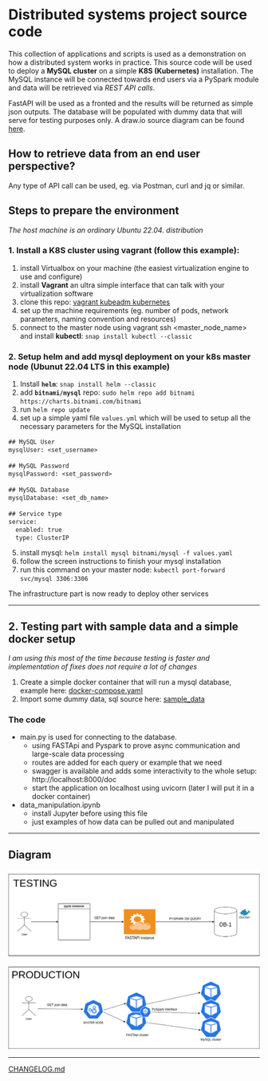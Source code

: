 # Distributed systems project source code
This collection of applications and scripts is used as a demonstration on how a distributed system works in practice.
This source code will be used to deploy a **MySQL cluster** on a simple **K8S (Kubernetes)** installation. The MySQL instance will be connected towards end users via a PySpark module and data will be retrieved via *REST API calls*. 

FastAPI will be used as a fronted and the results will be returned as simple json outputs. The database will be populated with dummy data that will serve for testing purposes only. A draw.io source diagram can be found [here](https://github.com/vanjaluk8/dtsys-project/blob/main/DistributedSystems.drawio).

## How to retrieve data from an end user perspective?
Any type of API call can be used, eg. via Postman, curl and jq or similar.

## Steps to prepare the environment 
*The host machine is an ordinary Ubuntu 22.04. distribution*

### 1. Install a K8S cluster using vagrant (follow this example):
1. install Virtualbox on your machine (the easiest virtualization engine to use and configure)
2. install **Vagrant** an ultra simple interface that can talk with your virtualization software
3. clone this repo: [vagrant kubeadm kubernetes](https://github.com/techiescamp/vagrant-kubeadm-kubernetes)
4. set up the machine requirements (eg. number of pods, network parameters, naming convention and resources)
5. connect to the master node using vagrant ssh <master_node_name> and install **kubectl**: 
`snap install kubectl --classic`

### 2. Setup helm and add mysql deployment on your k8s master node (Ubunut 22.04 LTS in this example)
1. Install **`helm`**: `snap install helm --classic`
2. add **`bitnami/mysql`** repo: `sudo helm repo add bitnami https://charts.bitnami.com/bitnami` 
3. run `helm repo update`
4. set up a simple yaml file `values.yml` which will be used to setup all the necessary parameters for the MySQL installation
```
## MySQL User
mysqlUser: <set_username>

## MySQL Password
mysqlPassword: <set_password>

## MySQL Database
mysqlDatabase: <set_db_name>

## Service type
service:
  enabled: true
  type: ClusterIP

```
5. install mysql: `helm install mysql bitnami/mysql -f values.yaml`
6. follow the screen instructions to finish your mysql installation
7. run this command on your master node: `kubectl port-forward svc/mysql 3306:3306`

The infrastructure part is now ready to deploy other services

---

## 2. Testing part with sample data and a simple docker setup 
*I am using this most of the time because testing is faster and implementation of fixes does not require a lot of changes*

1. Create a simple docker container that will run a mysql database, example here: [docker-compose.yaml](docker-compose.yaml)
2. Import some dummy data, sql source here: [sample_data](sample_dbs)

### The code
- main.py is used for connecting to the database.
  - using FASTApi and Pyspark to prove async communication and large-scale data processing
  - routes are added for each query or example that we need
  - swagger is available and adds some interactivity to the whole setup: http://localhost:8000/doc
  - start the application on localhost using uvicorn (later I will put it in a docker container)
- data_manipulation.ipynb
  - install Jupyter before using this file
  - just examples of how data can be pulled out and manipulated

------
## Diagram

![Flow Diagram](FlowDiagram.png)

------
[CHANGELOG.md](CHANGELOG.md) 